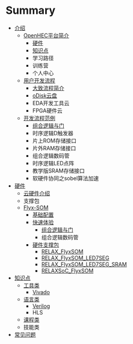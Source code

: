 # Summary

* [ 介绍](README.md)
  * [OpenHEC平台简介](openhecping-tai-jian-jie.md)
    * [硬件](openhecping-tai-jian-jie/zi-yuan.md)
    * [知识点](openhecping-tai-jian-jie/zhi-shi-dian.md)
    * 学习路径
    * 训练营
    * 个人中心
  * [用户开发流程](yong-hu-kai-fa-liu-cheng.md)
    * [大致流程简介](yong-hu-kai-fa-liu-cheng/da-zhi-liu-cheng-jian-jie.md)
    * [oDisk云盘](yong-hu-kai-fa-liu-cheng/odisk.md)
    * EDA开发工具云
    * FPGA硬件云
  * [开发流程范例](kai-fa-liu-cheng-fan-li.md)
    * [组合逻辑与门](kai-fa-liu-cheng-fan-li/zu-he-luo-ji-yu-men.md)
    * 时序逻辑D触发器
    * 片上ROM存储接口
    * 片外RAM存储接口
    * 组合逻辑数码管
    * 时序逻辑LED点阵
    * 教学版SRAM存储接口
    * 软硬件协同之sobel算法加速
* [硬件](chapter1.md)
  * [云硬件介绍](chapter1/yun-ying-jian-jie-shao.md)
  * 支撑包
  * [Flyx-SOM](chapter1/flyx-somji-chu-pei-zhi.md)
    * [基础配置](chapter1/flyx-somji-chu-pei-zhi/ji-chu-pei-zhi.md)
    * [快速体验](chapter1/kuai-su-ti-yan.md)
      * [组合逻辑与门](chapter1/kuai-su-ti-yan/zu-he-luo-ji-yu-men.md)
      * 组合逻辑数码管
    * [硬件支撑包](chapter1/flyx-somji-chu-pei-zhi/ying-jian-zhi-cheng-bao.md)
      * [RELAX\_FlyxSOM](chapter1/flyx-somji-chu-pei-zhi/ying-jian-zhi-cheng-bao/shi-yan-zhi-cheng-bao-relax-flyxsom-ru-men-shou-ce.md)
      * [RELAX\_FlyxSOM\_LED7SEG](chapter1/flyx-somji-chu-pei-zhi/ying-jian-zhi-cheng-bao/shi-yan-zhi-cheng-bao-relax-flyxsom-led7seg-ru-men-shou-ce.md)
      * [RELAX\_FlyxSOM\_LED7SEG\_SRAM](chapter1/flyx-somji-chu-pei-zhi/ying-jian-zhi-cheng-bao/shi-yan-zhi-cheng-bao-relax-flyxsom-led7seg-sram-ru-men-shou-ce.md)
      * [RELAXSoC\_FlyxSOM](chapter1/flyx-somji-chu-pei-zhi/ying-jian-zhi-cheng-bao/xiang-mu-zhi-cheng-bao-relaxsoc-flyxsom-ru-men-shou-ce.md)
* [知识点](zhi-shi-dian.md)
  * [工具类](zhi-shi-dian/gong-ju-lei.md)
    * [Vivado](zhi-shi-dian/gong-ju-lei/vivado.md)
  * [语言类](zhi-shi-dian/yu-yan-lei.md)
    * [Verilog](zhi-shi-dian/yu-yan-lei/hdl.md)
    * HLS
  * [课程类](zhi-shi-dian/ke-cheng-lei.md)
  * 技能类
* [常见问题](chang-jian-wen-ti.md)

